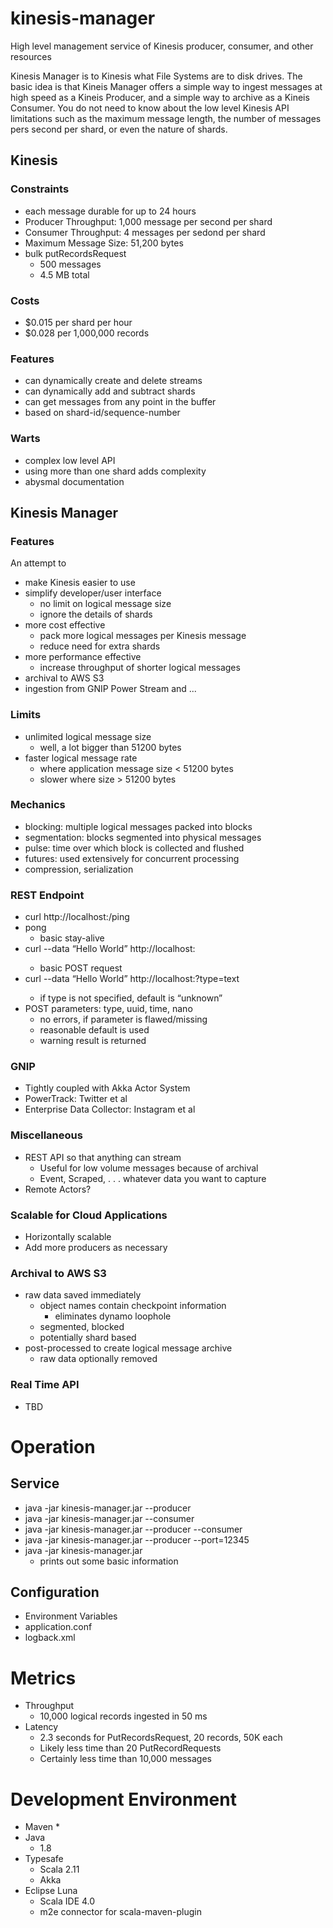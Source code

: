 # kinesis-manager
High level management service of Kinesis producer, consumer, and other resources

Kinesis Manager is to Kinesis what File Systems are to disk drives. The basic idea is that Kineis Manager offers a simple way to ingest messages at high speed as a Kineis Producer, and a simple way to archive as a Kineis Consumer. You do not need to know about the low level Kinesis API limitations such as the maximum message length, the number of messages pers second per shard, or even the nature of shards.

## Kinesis

### Constraints

* each message durable for up to 24 hours
* Producer Throughput: 1,000 message per second per shard
* Consumer Throughput: 4 messages per sedond per shard
* Maximum Message Size: 51,200 bytes
* bulk putRecordsRequest
  * 500 messages
  * 4.5 MB total

### Costs

* $0.015 per shard per hour
* $0.028 per 1,000,000 records

### Features
* can dynamically create and delete streams
* can dynamically add and subtract shards
* can get messages from any point in the buffer
* based on shard-id/sequence-number

### Warts
* complex low level API
* using more than one shard adds complexity
* abysmal documentation

## Kinesis Manager

### Features

An attempt to 
* make Kinesis easier to use
* simplify developer/user interface
  * no limit on logical message size
  * ignore the details of shards
* more cost effective
  * pack more logical messages per Kinesis message
  * reduce need for extra shards
* more performance effective
  * increase throughput of shorter logical messages
* archival to AWS S3
* ingestion from GNIP Power Stream and ...

### Limits

* unlimited logical message size
  * well, a lot bigger than 51200 bytes
* faster logical message rate
  * where application message size < 51200 bytes
  * slower where size > 51200 bytes

### Mechanics

* blocking: multiple logical messages packed into blocks
* segmentation: blocks segmented into physical messages
* pulse: time over which block is collected and flushed
* futures: used extensively for concurrent processing
* compression, serialization

### REST Endpoint
* curl http://localhost:<port>/ping
* pong
  * basic stay-alive
* curl --data “Hello World” http://localhost:<port>
  * basic POST request
* curl --data “Hello World” http://localhost:<port>?type=text
  * if type is not specified, default is “unknown”
* POST parameters: type, uuid, time, nano
  * no errors, if parameter is flawed/missing
  * reasonable default is used
  * warning result is returned

### GNIP
* Tightly coupled with Akka Actor System
* PowerTrack: Twitter et al
* Enterprise Data Collector: Instagram et al

### Miscellaneous
* REST API so that anything can stream
  * Useful for low volume messages because of archival
  * Event, Scraped, . . . whatever data you want to capture
* Remote Actors?

### Scalable for Cloud Applications
* Horizontally scalable
* Add more producers as necessary

### Archival to AWS S3
* raw data saved immediately
  * object names contain checkpoint information
    * eliminates dynamo loophole
  * segmented, blocked
  * potentially shard based
* post-processed to create logical message archive
  * raw data optionally removed

### Real Time API
* TBD

# Operation
## Service
* java -jar kinesis-manager.jar --producer
* java -jar kinesis-manager.jar --consumer
* java -jar kinesis-manager.jar --producer --consumer
* java -jar kinesis-manager.jar --producer --port=12345
* java -jar kinesis-manager.jar
  * prints out some basic information

## Configuration
* Environment Variables
* application.conf
* logback.xml

# Metrics
* Throughput
  * 10,000 logical records ingested in 50 ms
* Latency
  * 2.3 seconds for PutRecordsRequest, 20 records, 50K each
  * Likely less time than 20 PutRecordRequests
  * Certainly less time than 10,000 messages

# Development Environment

* Maven
  * 
* Java
  * 1.8
* Typesafe
  * Scala 2.11
  * Akka
* Eclipse Luna
  * Scala IDE 4.0
  * m2e connector for scala-maven-plugin

